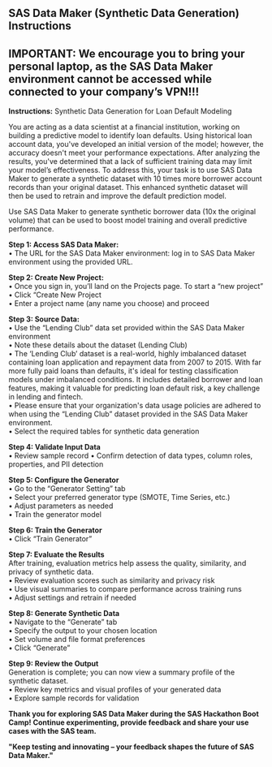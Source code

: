 ## SAS Data Maker (Synthetic Data Generation) Instructions

## IMPORTANT: We encourage you to bring your personal laptop, as the SAS Data Maker environment cannot be accessed while connected to your company’s VPN!!!


**Instructions:** Synthetic Data Generation for Loan Default Modeling

You are acting as a data scientist at a financial institution, working on building a predictive model to identify loan defaults. Using historical loan account data, you've developed an initial version of the model; however, the accuracy doesn't meet your performance expectations.
After analyzing the results, you've determined that a lack of sufficient training data may limit your model’s effectiveness. To address this, your task is to use SAS Data Maker to generate a synthetic dataset with 10 times more borrower account records than your original dataset. This enhanced synthetic dataset will then be used to retrain and improve the default prediction model.

Use SAS Data Maker to generate synthetic borrower data (10x the original volume) that can be used to boost model training and overall predictive performance.

**Step 1: Access SAS Data Maker:**  
•	The URL for the SAS Data Maker environment: log in to SAS Data Maker environment using the provided URL.

**Step 2: Create New Project:**    
•   Once you sign in, you’ll land on the Projects page. To start a “new project”    
      •	Click “Create New Project  
      •	Enter a project name (any name you choose) and proceed  

**Step 3: Source Data:**    
•	Use the “Lending Club” data set provided within the SAS Data Maker environment  
•	Note these details about the dataset (Lending Club)  
•	The ‘Lending Club’ dataset is a real-world, highly imbalanced dataset containing loan application and repayment data from 2007 to 2015. With far more fully paid loans than defaults, it's ideal for testing classification models under imbalanced conditions. It includes detailed borrower and loan features, making it valuable for predicting loan default risk, a key challenge in lending and fintech.  
•	Please ensure that your organization's data usage policies are adhered to when using the “Lending Club” dataset provided in the SAS Data Maker environment.  
•	Select the required tables for synthetic data generation  

**Step 4: Validate Input Data**  
•	Review sample record 
•	Confirm detection of data types, column roles, properties, and PII detection  

**Step 5: Configure the Generator**  
•	Go to the “Generator Setting” tab  
•	Select your preferred generator type (SMOTE, Time Series, etc.)   
•	Adjust parameters as needed  
•	Train the generator model  

**Step 6: Train the Generator**  
•	Click “Train Generator”    

**Step 7: Evaluate the Results**  
After training, evaluation metrics help assess the quality, similarity, and privacy of synthetic data.  
•	Review evaluation scores such as similarity and privacy risk  
•	Use visual summaries to compare performance across training runs  
•	Adjust settings and retrain if needed  

**Step 8: Generate Synthetic Data**  
•	Navigate to the “Generate” tab  
•	Specify the output to your chosen location  
•	Set volume and file format preferences  
•	Click “Generate”  

**Step 9: Review the Output**  
Generation is complete; you can now view a summary profile of the synthetic dataset.  
•	Review key metrics and visual profiles of your generated data  
•	Explore sample records for validation​


**Thank you for exploring SAS Data Maker during the SAS Hackathon Boot Camp! Continue experimenting, provide feedback and share your use cases with the SAS team.**

 **"Keep testing and innovating – your feedback shapes the future of SAS Data Maker."**


